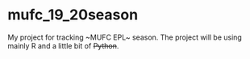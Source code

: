 # mufc_19_20season

My project for tracking ~MUFC EPL~ season. The project will be using mainly R and a little bit of ~~Python~~. 

